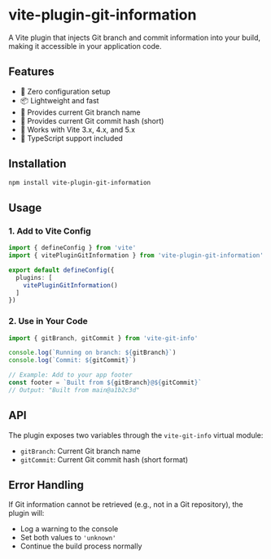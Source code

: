 # vite-plugin-git-information

A Vite plugin that injects Git branch and commit information into your build, making it accessible in your application code.

## Features

- 🔧 Zero configuration setup
- 📦 Lightweight and fast
- 🌿 Provides current Git branch name
- 📝 Provides current Git commit hash (short)
- 🚀 Works with Vite 3.x, 4.x, and 5.x
- 💪 TypeScript support included

## Installation

```bash
npm install vite-plugin-git-information
```

## Usage

### 1. Add to Vite Config

```typescript
import { defineConfig } from 'vite'
import { vitePluginGitInformation } from 'vite-plugin-git-information'

export default defineConfig({
  plugins: [
    vitePluginGitInformation()
  ]
})
```

### 2. Use in Your Code

```typescript
import { gitBranch, gitCommit } from 'vite-git-info'

console.log(`Running on branch: ${gitBranch}`)
console.log(`Commit: ${gitCommit}`)

// Example: Add to your app footer
const footer = `Built from ${gitBranch}@${gitCommit}`
// Output: "Built from main@a1b2c3d"
```

## API

The plugin exposes two variables through the `vite-git-info` virtual module:

- `gitBranch`: Current Git branch name
- `gitCommit`: Current Git commit hash (short format)

## Error Handling

If Git information cannot be retrieved (e.g., not in a Git repository), the plugin will:
- Log a warning to the console
- Set both values to `'unknown'`
- Continue the build process normally

